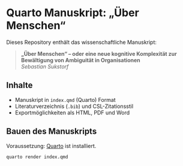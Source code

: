 # Quarto Manuskript: „Über Menschen“

Dieses Repository enthält das wissenschaftliche Manuskript:

> **„Über Menschen“ – oder eine neue kognitive Komplexität zur Bewältigung von Ambiguität in Organisationen**  
> *Sebastian Sukstorf*

## Inhalte

- Manuskript in `index.qmd` (Quarto) Format
- Literaturverzeichnis (`.bib`) und CSL-Zitationsstil
- Exportmöglichkeiten als HTML, PDF und Word

## Bauen des Manuskripts

Voraussetzung: [Quarto](https://quarto.org) ist installiert.

```bash
quarto render index.qmd
